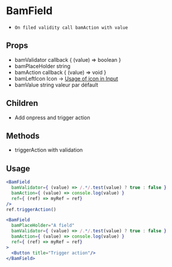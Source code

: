 
# BamField
  * `On filed validity call bamAction with value`
## Props
  * bamValidator    callback { (value) => boolean }
  * bamPlaceHolder  string
  * bamAction       callback { (value) => void }
  * bamLeftIcon     Icon  -> [Usage of icon in Input](https://react-native-training.github.io/react-native-elements/docs/input.html#usage)
  * bamValue        string valeur par défault
## Children
  * Add onpress and trigger action

## Methods
  * triggerAction with validation

## Usage

```jsx
<BamField
  bamValidator={ (value) => /.*/.test(value) ? true : false }
  bamAction={ (value) => console.log(value) }
  ref={ (ref) => myRef = ref} 
/>
ref.triggerAction()
```


```jsx
<BamField
  bamPlaceHolder="A field"
  bamValidator={ (value) => /.*/.test(value) ? true : false }
  bamAction={ (value) => console.log(value) }
  ref={ (ref) => myRef = ref} 
>
  <Button title="Trigger action"/>
</BamField>
```